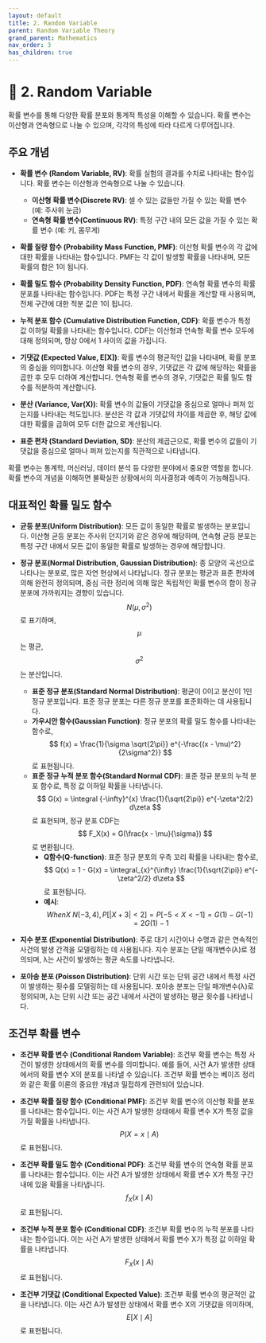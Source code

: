 ```yaml
---
layout: default
title: 2. Random Variable
parent: Random Variable Theory
grand_parent: Mathematics
nav_order: 3
has_children: true
---
```


# 🎲 2. Random Variable

확률 변수를 통해 다양한 확률 분포와 통계적 특성을 이해할 수 있습니다. 확률 변수는 이산형과 연속형으로 나눌 수 있으며, 각각의 특성에 따라 다르게 다루어집니다.

## 주요 개념

- **확률 변수 (Random Variable, RV)**: 확률 실험의 결과를 수치로 나타내는 함수입니다. 확률 변수는 이산형과 연속형으로 나눌 수 있습니다.
  - **이산형 확률 변수(Discrete RV)**: 셀 수 있는 값들만 가질 수 있는 확률 변수 (예: 주사위 눈금)
  - **연속형 확률 변수(Continuous RV)**: 특정 구간 내의 모든 값을 가질 수 있는 확률 변수 (예: 키, 몸무게)

- **확률 질량 함수 (Probability Mass Function, PMF)**: 이산형 확률 변수의 각 값에 대한 확률을 나타내는 함수입니다. PMF는 각 값이 발생할 확률을 나타내며, 모든 확률의 합은 1이 됩니다.

- **확률 밀도 함수 (Probability Density Function, PDF)**: 연속형 확률 변수의 확률 분포를 나타내는 함수입니다. PDF는 특정 구간 내에서 확률을 계산할 때 사용되며, 전체 구간에 대한 적분 값은 1이 됩니다.

- **누적 분포 함수 (Cumulative Distribution Function, CDF)**: 확률 변수가 특정 값 이하일 확률을 나타내는 함수입니다. CDF는 이산형과 연속형 확률 변수 모두에 대해 정의되며, 항상 0에서 1 사이의 값을 가집니다.

- **기댓값 (Expected Value, E[X])**: 확률 변수의 평균적인 값을 나타내며, 확률 분포의 중심을 의미합니다. 이산형 확률 변수의 경우, 기댓값은 각 값에 해당하는 확률을 곱한 후 모두 더하여 계산합니다. 연속형 확률 변수의 경우, 기댓값은 확률 밀도 함수를 적분하여 계산합니다.

- **분산 (Variance, Var(X))**: 확률 변수의 값들이 기댓값을 중심으로 얼마나 퍼져 있는지를 나타내는 척도입니다. 분산은 각 값과 기댓값의 차이를 제곱한 후, 해당 값에 대한 확률을 곱하여 모두 더한 값으로 계산됩니다.

- **표준 편차 (Standard Deviation, SD)**: 분산의 제곱근으로, 확률 변수의 값들이 기댓값을 중심으로 얼마나 퍼져 있는지를 직관적으로 나타냅니다.

확률 변수는 통계학, 머신러닝, 데이터 분석 등 다양한 분야에서 중요한 역할을 합니다. 확률 변수의 개념을 이해하면 불확실한 상황에서의 의사결정과 예측이 가능해집니다.

## 대표적인 확률 밀도 함수

- **균등 분포(Uniform Distribution)**: 모든 값이 동일한 확률로 발생하는 분포입니다. 이산형 균등 분포는 주사위 던지기와 같은 경우에 해당하며, 연속형 균등 분포는 특정 구간 내에서 모든 값이 동일한 확률로 발생하는 경우에 해당합니다.

- **정규 분포(Normal Distribution, Gaussian Distribution)**: 종 모양의 곡선으로 나타나는 분포로, 많은 자연 현상에서 나타납니다. 정규 분포는 평균과 표준 편차에 의해 완전히 정의되며, 중심 극한 정리에 의해 많은 독립적인 확률 변수의 합이 정규 분포에 가까워지는 경향이 있습니다. $$ N(\mu, \sigma^2) $$로 표기하며, $$ \mu $$는 평균, $$ \sigma^2 $$는 분산입니다. 
  - **표준 정규 분포(Standard Normal Distribution)**: 평균이 0이고 분산이 1인 정규 분포입니다. 표준 정규 분포는 다른 정규 분포를 표준화하는 데 사용됩니다.
  - **가우시안 함수(Gaussian Function)**: 정규 분포의 확률 밀도 함수를 나타내는 함수로, $$ f(x) = \frac{1}{\sigma \sqrt{2\pi}} e^{-\frac{(x - \mu)^2}{2\sigma^2}} $$로 표현됩니다.
  - **표준 정규 누적 분포 함수(Standard Normal CDF)**: 표준 정규 분포의 누적 분포 함수로, 특정 값 이하일 확률을 나타냅니다. $$ G(x) = \integral {-\infty}^{x} \frac{1}{\sqrt{2\pi}} e^{-\zeta^2/2} d\zeta $$로 표현되며, 정규 분포 CDF는 $$ F_X(x) = G(\frac{x - \mu}{\sigma}) $$로 변환됩니다.
    - **Q함수(Q-function)**: 표준 정규 분포의 우측 꼬리 확률을 나타내는 함수로, $$ Q(x) = 1 - G(x) = \integral_{x}^{\infty} \frac{1}{\sqrt{2\pi}} e^{-\zeta^2/2} d\zeta $$로 표현됩니다.
    - **예시**: $$ When X~N(-3,4), P[\vert X + 3 \vert < 2] = P[-5 < X < -1] = G(1) - G(-1) = 2G(1) - 1 $$

- **지수 분포 (Exponential Distribution)**: 주로 대기 시간이나 수명과 같은 연속적인 사건의 발생 간격을 모델링하는 데 사용됩니다. 지수 분포는 단일 매개변수(λ)로 정의되며, λ는 사건이 발생하는 평균 속도를 나타냅니다.

- **포아송 분포 (Poisson Distribution)**: 단위 시간 또는 단위 공간 내에서 특정 사건이 발생하는 횟수를 모델링하는 데 사용됩니다. 포아송 분포는 단일 매개변수(λ)로 정의되며, λ는 단위 시간 또는 공간 내에서 사건이 발생하는 평균 횟수를 나타냅니다.

## 조건부 확률 변수

- **조건부 확률 변수 (Conditional Random Variable)**: 조건부 확률 변수는 특정 사건이 발생한 상태에서의 확률 변수를 의미합니다. 예를 들어, 사건 A가 발생한 상태에서의 확률 변수 X의 분포를 나타낼 수 있습니다. 조건부 확률 변수는 베이즈 정리와 같은 확률 이론의 중요한 개념과 밀접하게 관련되어 있습니다.

- **조건부 확률 질량 함수 (Conditional PMF)**: 조건부 확률 변수의 이산형 확률 분포를 나타내는 함수입니다. 이는 사건 A가 발생한 상태에서 확률 변수 X가 특정 값을 가질 확률을 나타냅니다. $$ P(X = x \mid A) $$로 표현됩니다.

- **조건부 확률 밀도 함수 (Conditional PDF)**: 조건부 확률 변수의 연속형 확률 분포를 나타내는 함수입니다. 이는 사건 A가 발생한 상태에서 확률 변수 X가 특정 구간 내에 있을 확률을 나타냅니다. $$ f_X(x \mid A) $$로 표현됩니다.

- **조건부 누적 분포 함수 (Conditional CDF)**: 조건부 확률 변수의 누적 분포를 나타내는 함수입니다. 이는 사건 A가 발생한 상태에서 확률 변수 X가 특정 값 이하일 확률을 나타냅니다. $$ F_X(x \mid A) $$로 표현됩니다.

- **조건부 기댓값 (Conditional Expected Value)**: 조건부 확률 변수의 평균적인 값을 나타냅니다. 이는 사건 A가 발생한 상태에서 확률 변수 X의 기댓값을 의미하며, $$ E[X \mid A] $$로 표현됩니다.